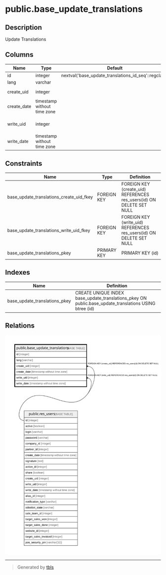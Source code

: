 # public.base_update_translations

## Description

Update Translations

## Columns

| Name | Type | Default | Nullable | Children | Parents | Comment |
| ---- | ---- | ------- | -------- | -------- | ------- | ------- |
| id | integer | nextval('base_update_translations_id_seq'::regclass) | false |  |  |  |
| lang | varchar |  | false |  |  | Language |
| create_uid | integer |  | true |  | [public.res_users](public.res_users.md) | Created by |
| create_date | timestamp without time zone |  | true |  |  | Created on |
| write_uid | integer |  | true |  | [public.res_users](public.res_users.md) | Last Updated by |
| write_date | timestamp without time zone |  | true |  |  | Last Updated on |

## Constraints

| Name | Type | Definition |
| ---- | ---- | ---------- |
| base_update_translations_create_uid_fkey | FOREIGN KEY | FOREIGN KEY (create_uid) REFERENCES res_users(id) ON DELETE SET NULL |
| base_update_translations_write_uid_fkey | FOREIGN KEY | FOREIGN KEY (write_uid) REFERENCES res_users(id) ON DELETE SET NULL |
| base_update_translations_pkey | PRIMARY KEY | PRIMARY KEY (id) |

## Indexes

| Name | Definition |
| ---- | ---------- |
| base_update_translations_pkey | CREATE UNIQUE INDEX base_update_translations_pkey ON public.base_update_translations USING btree (id) |

## Relations

![er](public.base_update_translations.svg)

---

> Generated by [tbls](https://github.com/k1LoW/tbls)
